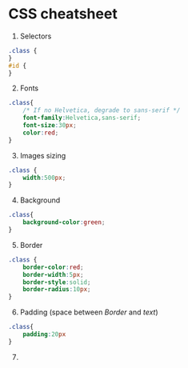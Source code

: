 # CSS cheatsheet

1. Selectors
```css
.class {
}
#id {
}
```

2. Fonts
```css
.class{
    /* If no Helvetica, degrade to sans-serif */
    font-family:Helvetica,sans-serif;
    font-size:30px;
    color:red;
}
```

3. Images sizing
```css
.class {
    width:500px;
}
```

4. Background
```css
.class{
    background-color:green;
}
```

5. Border
```css
.class {
    border-color:red;
    border-width:5px;
    border-style:solid;
    border-radius:10px;
}
```

6. Padding (space between _Border_ and _text_)
```css
.class{
    padding:20px
}
```

7. 
